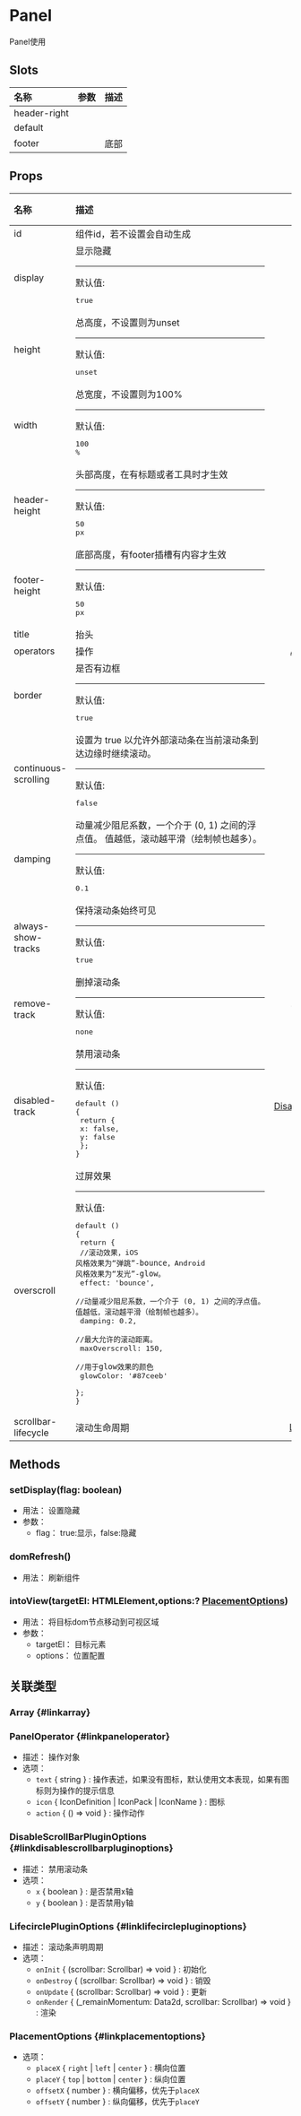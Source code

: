# Panel


Panel使用

## Slots


<div class="slots">

| 名称         | 参数 | 描述 |
| :----------- | :--- | :--- |
| header-right |      |      |
| default      |      |      |
| footer       |      | 底部 |

</div>



## Props


<div class="props">

| 名称                 | 描述                                                                                                                                                                                                                                                                                                                                                                                                                          |                                 类型                                | 可选值                      |
| :------------------- | :---------------------------------------------------------------------------------------------------------------------------------------------------------------------------------------------------------------------------------------------------------------------------------------------------------------------------------------------------------------------------------------------------------------------------- | :-----------------------------------------------------------------: | :-------------------------- |
| id                   | 组件id，若不设置会自动生成                                                                                                                                                                                                                                                                                                                                                                                                    |                                String                               |                             |
| display              | 显示隐藏<hr>默认值:<br><pre>true</pre>                                                                                                                                                                                                                                                                                                                                                                                        |                               Boolean                               |                             |
| height               | 总高度，不设置则为unset<hr>默认值:<br><pre>unset</pre>                                                                                                                                                                                                                                                                                                                                                                        |                           number \| string                          |                             |
| width                | 总宽度，不设置则为100%<hr>默认值:<br><pre>100 %</pre>                                                                                                                                                                                                                                                                                                                                                                         |                           number \| string                          |                             |
| header-height        | 头部高度，在有标题或者工具时才生效<hr>默认值:<br><pre>50 px</pre>                                                                                                                                                                                                                                                                                                                                                             |                           number \| string                          |                             |
| footer-height        | 底部高度，有footer插槽有内容才生效<hr>默认值:<br><pre>50 px</pre>                                                                                                                                                                                                                                                                                                                                                             |                           number \| string                          |                             |
| title                | 抬头                                                                                                                                                                                                                                                                                                                                                                                                                          |                                string                               |                             |
| operators            | 操作                                                                                                                                                                                                                                                                                                                                                                                                                          |    [Array](#linkarray)&lt;[PanelOperator](#linkpaneloperator)&gt;   |                             |
| border               | 是否有边框<hr>默认值:<br><pre>true</pre>                                                                                                                                                                                                                                                                                                                                                                                      |                               boolean                               |                             |
| continuous-scrolling | 设置为 true 以允许外部滚动条在当前滚动条到达边缘时继续滚动。<hr>默认值:<br><pre>false</pre>                                                                                                                                                                                                                                                                                                                                   |                               boolean                               |                             |
| damping              | 动量减少阻尼系数，一个介于 (0, 1) 之间的浮点值。 值越低，滚动越平滑（绘制帧也越多）。<hr>默认值:<br><pre>0.1</pre>                                                                                                                                                                                                                                                                                                            |                                number                               |                             |
| always-show-tracks   | 保持滚动条始终可见<hr>默认值:<br><pre>true</pre>                                                                                                                                                                                                                                                                                                                                                                              |                               boolean                               |                             |
| remove-track         | 删掉滚动条<hr>默认值:<br><pre>none</pre>                                                                                                                                                                                                                                                                                                                                                                                      |    &#39;none&#39; \| &#39;x&#39; \| &#39;y&#39; \| &#39;both&#39;   | `none` , `x` , `y` , `both` |
| disabled-track       | 禁用滚动条<hr>默认值:<br><pre>default () {<br>  return {<br>    x: false,<br>    y: false<br>  };<br>}</pre>                                                                                                                                                                                                                                                                                                                  | [DisableScrollBarPluginOptions](#linkdisablescrollbarpluginoptions) |                             |
| overscroll           | 过屏效果<hr>默认值:<br><pre>default () {<br>  return {<br>    //滚动效果，iOS 风格效果为“弹跳”-`bounce`，Android 风格效果为“发光”-`glow`。<br>    effect: 'bounce',<br>    //动量减少阻尼系数，一个介于 (0, 1) 之间的浮点值。 值越低，滚动越平滑（绘制帧也越多）。<br>    damping: 0.2,<br>    //最大允许的滚动距离。<br>    maxOverscroll: 150,<br>    //用于`glow`效果的颜色<br>    glowColor: '#87ceeb'<br>  };<br>}</pre> |                          OverscrollOptions                          |                             |
| scrollbar-lifecycle  | 滚动生命周期                                                                                                                                                                                                                                                                                                                                                                                                                  |       [LifecirclePluginOptions](#linklifecirclepluginoptions)       |                             |

</div>



## Methods

### setDisplay(flag: boolean)
- 用法： 设置隐藏
- 参数：
	 - flag： true:显示，false:隐藏

### domRefresh()
- 用法： 刷新组件

### intoView(targetEl: HTMLElement,options:? [PlacementOptions](#linkplacementoptions))
- 用法： 将目标dom节点移动到可视区域
- 参数：
	 - targetEl： 目标元素
	 - options： 位置配置

## 关联类型



### Array {#linkarray}


### PanelOperator {#linkpaneloperator}

- 描述： 操作对象
- 选项：
	 - `text` { string } : 操作表述，如果没有图标，默认使用文本表现，如果有图标则为操作的提示信息
	 - `icon` { IconDefinition \| IconPack \| IconName } : 图标
	 - `action` { () =&gt; void } : 操作动作

### DisableScrollBarPluginOptions {#linkdisablescrollbarpluginoptions}

- 描述： 禁用滚动条
- 选项：
	 - `x` { boolean } : 是否禁用x轴
	 - `y` { boolean } : 是否禁用y轴

### LifecirclePluginOptions {#linklifecirclepluginoptions}

- 描述： 滚动条声明周期
- 选项：
	 - `onInit` { (scrollbar: Scrollbar) =&gt; void } : 初始化
	 - `onDestroy` { (scrollbar: Scrollbar) =&gt; void } : 销毁
	 - `onUpdate` { (scrollbar: Scrollbar) =&gt; void } : 更新
	 - `onRender` { (_remainMomentum: Data2d, scrollbar: Scrollbar) =&gt; void } : 渲染

### PlacementOptions {#linkplacementoptions}

- 选项：
	 - `placeX` { `right` \| `left` \| `center` } : 横向位置
	 - `placeY` { `top` \| `bottom` \| `center` } : 纵向位置
	 - `offsetX` { number } : 横向偏移，优先于`placeX`
	 - `offsetY` { number } : 纵向偏移，优先于`placeY`